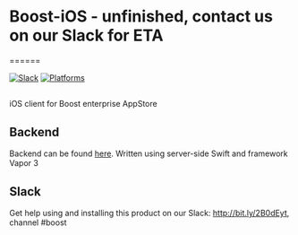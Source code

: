# Boost-iOS - unfinished, contact us on our Slack for ETA
======

[![Slack](https://img.shields.io/badge/join-slack-745EAF.svg?style=flat)](http://bit.ly/2B0dEyt)
[![Platforms](https://img.shields.io/badge/platforms-macOS%2010.13%20|%20Ubuntu%2016.04%20LTS-ff0000.svg?style=flat)](http://cocoapods.org/pods/FASwift)

## 

iOS client for Boost enterprise AppStore

## Backend

Backend can be found [here](https://github.com/manGoweb/Boost-iOS). Written using server-side Swift and framework Vapor 3

## Slack

Get help using and installing this product on our Slack: http://bit.ly/2B0dEyt, channel #boost
